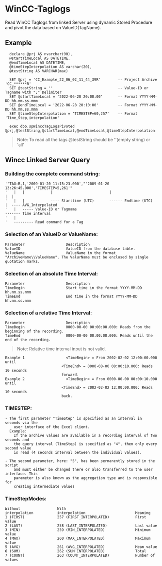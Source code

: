 # WinCC-Taglogs
Read WinCC Taglogs from linked Server using dynamic Stored Procedure and pivot the data based on ValueID(TagName).


## Example 
```
  declare @prj AS nvarchar(90),
  @startTimeLocal AS DATETIME,
  @endTimeLocal AS DATETIME,
  @timeStepInterpolation AS varchar(20),
  @testString AS VARCHAR(max)

  SET @prj = 'CC_Example_22_06_02_11_44_39R'        -- Project Archive 'CC_******R'
  SET @testString = ''                              -- Value-ID or Tagname with ";" Delimiter
  SET @startTimeLocal = '2022-06-28 20:00:00'       -- Format YYYY-MM-DD hh.mm.ss.mmm
  SET @endTimeLocal = '2022-06-28 20:10:00'         -- Format YYYY-MM-DD hh.mm.ss.mmm
  SET @timeStepInterpolation = 'TIMESTEP=60,257'    -- Format 'Time_Step,interpolation'

  exec dbo.spWinccTagLogsPivoted @prj,@testString,@startTimeLocal,@endTimeLocal,@timeStepInterpolation
```

> Note: To read all the tags @testString should be ''(empty string) or 'all'

## Wincc Linked Server Query


### Building the complete command string:

	'"TAG:R,1,'2009-01-20 11:15:23.000',"'2009-01-20 13:26:45.000','TIMESTEP=5,261'"
	'   |   |            |                          |                        |  |
	'   |   |            ---- Starttime (UTC)       ------ Endtime (UTC)     |  ---- AVG_Interpolated
	'   |   ----- Value-ID or Tagname                                        ------- Time interval
	'   |
	'   --------- Read command for a Tag

### Selection of an ValueID or ValueName:

	Parameter                   Description
	ValueID                     ValueID from the database table.
	ValueName                   ValueName in the format "ArchiveName\\ValueName". The ValurName must be enclosed by single quotation marks.

### Selection of an absolute Time Interval:
	Parameter                   Description   
	TimeBegin                   Start time in the format YYYY-MM-DD hh.mm.ss.mmm
	TimeEnd                     End time in the format YYYY-MM-DD hh.mm.ss.mmm

### Selection of a relative Time Interval:

	Parameter                   Description       
	TimeBegin                   0000-00-00 00:00:00.000: Reads from the beginning of the recording.
	TimeEnd                     0000-00-00 00:00:00.000: Reads until the end of the recording.
	
> Note: Relative time interval input is not valid.

	Example 1                   <TimeBegin> = From 2002-02-02 12:00:00.000 until
                              <TimeEnd> = 0000-00-00 00:00:10.000: Reads 10 seconds
                              forward.
	Example 2                   <TimeBegin> = From 0000-00-00 00:00:10.000 until
                              <TimeEnd> = 2002-02-02 12:00:00.000: Reads 10 seconds
                              back.

### TIMESTEP:

	- The first parameter "TimeStep" is specified as an interval in seconds via the
		user interface of the Excel client.
      Example:
        If the archive values are available in a recording interval of two seconds and
        the query interval (TimeStep) is specified as "4", then only every second value
        is read (4 seconds interval between the individual values).

	- The second parameter, here: "5", has been permanently stored in the script
		and must either be changed there or also transferred to the user interface. This
		parameter is also known as the aggregation type and is responsible for
		creating intermediate values

### TimeStepModes:

	Without                 With
	interpolation           interpolation                       Meaning
	1 (FIRST)               257 (FIRST_INTERPOLATED)            First value
	2 (LAST)                258 (LAST_INTERPOLATED)             Last value
	3 (MIN)                 259 (MIN_INTERPOLATED)              Minimum value
	4 (MAX)                 260 (MAX_INTERPOLATED)              Maximum value
	5 (AVG)                 261 (AVG_INTERPOLATED)              Mean value
	6 (SUM)                 262 (SUM_INTERPOLATED)              Total
	7 (COUNT)               263 (COUNT_INTERPOLATED)            Number of values
